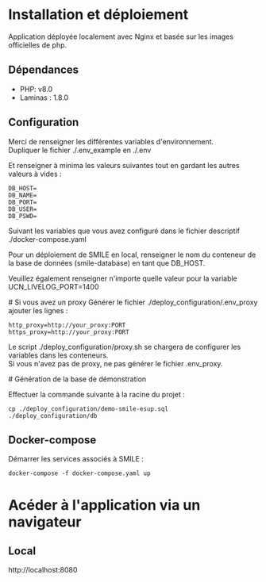 # Installation et déploiement

Application déployée localement avec Nginx et basée sur les images officielles de php.

## Dépendances
- PHP: v8.0
- Laminas : 1.8.0

## Configuration
Merci de renseigner les différentes variables d'environnement.  
Dupliquer le fichier ./.env_example en ./.env

Et renseigner à minima les valeurs suivantes tout en gardant les autres valeurs à vides :    
```
DB_HOST=
DB_NAME=
DB_PORT=
DB_USER=
DB_PSWD=
```

Suivant les variables que vous avez configuré dans le fichier descriptif ./docker-compose.yaml  

Pour un déploiement de SMILE en local, renseigner le nom du conteneur de la base de données (smile-database) en tant que DB_HOST.  

Veuillez également renseigner n'importe quelle valeur pour la variable UCN_LIVELOG_PORT=1400  

# Si vous avez un proxy
Générer le fichier ./deploy_configuration/.env_proxy
ajouter les lignes :  
```
http_proxy=http://your_proxy:PORT
https_proxy=http://your_proxy:PORT
```
Le script ./deploy_configuration/proxy.sh se chargera de configurer les variables dans les conteneurs.  
Si vous n'avez pas de proxy, ne pas générer le fichier .env_proxy.

# Génération de la base de démonstration

Effectuer la commande suivante à la racine du projet :  

```
cp ./deploy_configuration/demo-smile-esup.sql ./deploy_configuration/db
```

## Docker-compose
Démarrer les services associés à SMILE :  

```
docker-compose -f docker-compose.yaml up
```

# Acéder à l'application via un navigateur 

## Local  
http://localhost:8080